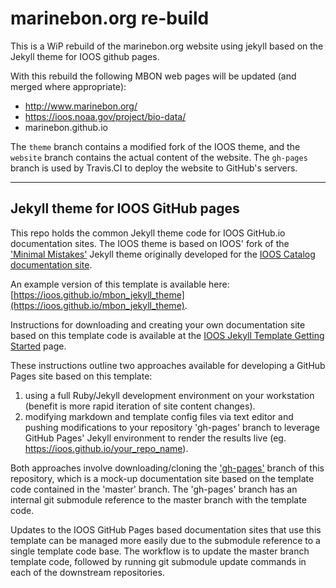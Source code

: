 # marinebon.org re-build
This is a WiP rebuild of the marinebon.org website using jekyll based on the Jekyll theme for IOOS github pages.

With this rebuild the following MBON web pages will be updated (and merged where appropriate):
* http://www.marinebon.org/
* https://ioos.noaa.gov/project/bio-data/  
* marinebon.github.io

The `theme` branch contains a modified fork of the IOOS theme, and the `website` branch contains the actual content of the website.
The `gh-pages` branch is used by Travis.CI to deploy the website to GitHub's servers.

------------------------------------------------------------

## Jekyll theme for IOOS GitHub pages

This repo holds the common Jekyll theme code for IOOS GitHub.io documentation sites.  The IOOS theme is based on IOOS'
fork of the ['Minimal Mistakes'](https://github.com/mmistakes/minimal-mistakes)
Jekyll theme originally developed for the [IOOS Catalog documentation site](https://ioos.github.io/catalog/).

An example version of this template is available here: [https://ioos.github.io/mbon_jekyll_theme](https://ioos.github.io/mbon_jekyll_theme).

Instructions for downloading and creating your own documentation site based on this template code is available at the
[IOOS Jekyll Template Getting Started](https://ioos.github.io/mbon_jekyll_theme/pages/readme/) page.

These instructions outline two approaches available for developing a GitHub Pages site based on this template:

1. using a full Ruby/Jekyll development environment on your workstation (benefit is more rapid iteration of site content
  changes).
2. modifying markdown and template config files via text editor and pushing modifications to your repository 'gh-pages'
  branch to leverage GitHub Pages' Jekyll environment to render the results live (eg. https://ioos.github.io/your_repo_name).

Both approaches involve downloading/cloning the ['gh-pages'](https://github.com/ioos/mbon_jekyll_theme/tree/gh-pages)
branch of this repository, which is a mock-up documentation site based on the template code contained in the 'master' branch.
The 'gh-pages' branch has an internal git submodule reference to the master branch with the template code.

Updates to the IOOS GitHub Pages based documentation sites that use this template can be managed more easily due to the
submodule reference to a single template code base.  The workflow is to update the master branch template code,
followed by running git submodule update commands in each of the downstream repositories.
